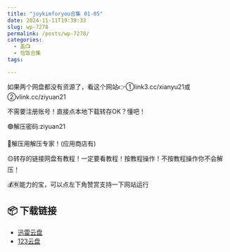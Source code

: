 ```yaml
---
title: "joykimforyou合集 01-05"
date: 2024-11-11T19:39:33
slug: wp-7278
permalink: /posts/wp-7278/
categories:
  - 盖📺
  - 恰饭合集
tags:

---
```


如果两个网盘都没有资源了，看这个网站👉①link3.cc/xianyu21或②vlink.cc/ziyuan21

不需要注册账号！直接点本地下载转存OK？懂吧！

🟢解压密码:ziyuan21

🔵解压用解压专家！(应用商店有)

🟡转存的链接网盘有教程！一定要看教程！按教程操作！不按教程操作你不会解压！

💰🈶能力的宝，可以点左下角赞赏支持一下网站运行

## 📦 下载链接
- [迅雷云盘](https://blziyuan21.com/pay-download/7278?key=ddf02ef3f4&down_id=0)
- [123云盘](https://blziyuan21.com/pay-download/7278?key=ddf02ef3f4&down_id=1)

